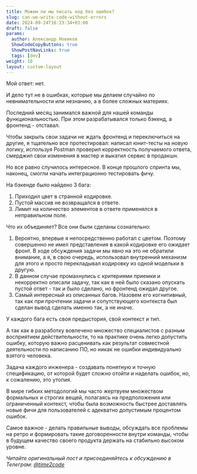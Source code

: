 ```yaml
---
title: Можем ли мы писать код без ошибок?
slug: can-we-write-code-without-errors                 
date: 2024-09-24T16:23:34+03:00
draft: false                                 
params:
  author: Александр Новиков                  
  ShowCodeCopyButtons: true
  ShowPostNavLinks: true
  tags: [dev]         
weight: 10
layout: custom-layout
---
```


Мой ответ: нет.

И дело тут не в ошибках, которые мы делаем случайно по невнимательности или незнанию, а в более сложных материях. 

Последний месяц занимался важной для нашей команды функциональностью. При этом разрабатывался только бэкенд, а фронтенд - отставал. 

Чтобы закрыть свои задачи не ждать фронтенд и переключиться на другие, я тщательно все протестировал: написал юнит-тесты на новую логику, используя Postman проверил корректность получаемого ответа, смерджил свои изменения в мастер и выкатил сервис в продакшн. 

Но все равно случилось интересное. В конце прошлого спринта мы, наконец, смогли начать интеграционно тестировать фичу. 

На бэкенде было найдено 3 бага: 

1. Приходил цвет в странной кодировке. 
2. Пустой массив не возвращался в ответе. 
3. Лимит на количество элементов в ответе применялся в неправильном поле. 

Что их объединяет? Все они были сделаны сознательно:

1. Вероятно, впервые я непосредственно работал с цветом. Поэтому совершенно не имел представления в какой кодировке его ожидает фронт. В ходе обсуждения задачи мы явно на это не обратили внимание, а я, в свою очередь, использовал внутренний механизм для этого и просто перекладывал кодировку из одной модельки в другую. 
2. В данном случае промахнулись с критериями приемки и некорректно описали задачу, так как в ней было сказано опускать пустой ответ - так и было сделано, но фронтенд ожидал другое. 
3. Самый интересный из описанных багов. Назовем его когнитивный, так как при прочтении задачи и сопутствующего контекста был сделан вывод сделать именно так, а не иначе.

У каждого бага есть своя предыстория, свой контекст и тип. 

А так как в разработку вовлечено множество специалистов с разным восприятием действительности, то на практике очень легко допустить ошибку, которую важно расценивать как результат совместной деятельности по написанию ПО, но никак не ошибки индивидуально взятого человека.

Задача каждого инженера - создавать понятную и точную спецификацию, от которой будет сложно отойти и наделать ошибок, но, к сожалению, это утопия. 

В мире гибких методологий мы часто жертвуем множеством формальных и строгих вещей, полагаясь на предположения или ограниченный контекст, чтобы была возможность быстрее доставлять новые фичи для пользователей с адекватно допустимым процентом ошибок.

Самое важное - делать правильные выводы, обсуждать все проблемы на ретро и формировать такие договоренности внутри команды, чтобы в будущем качество своего продукта держать на стабильно высоком уровне.

*Читайте оригинальный пост и присоединяйтесь к обсуждению в Телеграм: [@time2code](https://t.me/time2code/302)*
